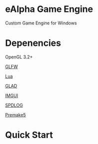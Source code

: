 # eAlpha Game Engine
 Custom Game Engine for Windows

# Depenencies 
 OpenGL 3.2+

 [GLFW](https://github.com/glfw/glfw)

 [Lua](https://www.lua.org/)
 
 [GLAD](https://glad.dav1d.de/)
 
 [IMGUI](https://github.com/ocornut/imgui)
 
 [SPDLOG](https://github.com/gabime/spdlog/tree/3335c380a08c5e0f5117a66622df6afdb3d74959)

 [Premake5](https://github.com/premake/premake-core)
 
# Quick Start
